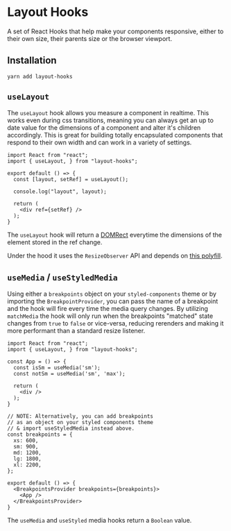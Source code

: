 # Layout Hooks

A set of React Hooks that help make your components responsive, either to their own size, their parents size or the browser viewport.

## Installation
```
yarn add layout-hooks
```


## `useLayout`

The `useLayout` hook allows you measure a component in realtime. This works even during css transitions, meaning you can always get an up to date value for the dimensions of a component and alter it's children accordingly. This is great for building totally encapsulated components that respond to their own width and can work in a variety of settings.

```
import React from "react";
import { useLayout, } from "layout-hooks";

export default () => {
  const [layout, setRef] = useLayout();
  
  console.log("layout", layout);
  
  return (
    <div ref={setRef} />
  );
}
```

The `useLayout` hook will return a [DOMRect](https://developer.mozilla.org/en-US/docs/Web/API/DOMRect) everytime the dimensions of the element stored in the ref change. 

Under the hood it uses the `ResizeObserver` API and depends on [this polyfill](https://www.npmjs.com/package/@juggle/resize-observer).


## `useMedia` / `useStyledMedia`

Using either a `breakpoints` object on your `styled-components` theme or by importing the `BreakpointProvider`, you can pass the name of a breakpoint and the hook will fire every time the media query changes. By utilizing `matchMedia` the hook will only run when the breakpoints "matched" state changes from `true` to `false` or vice-versa, reducing rerenders and making it more performant than a standard resize listener.


```
import React from "react";
import { useLayout, } from "layout-hooks";

const App = () => {
  const isSm = useMedia('sm');
  const notSm = useMedia('sm', 'max');
  
  return (
    <div />
  );
}

// NOTE: Alternatively, you can add breakpoints
// as an object on your styled components theme
// & import useStyledMedia instead above.
const breakpoints = {
  xs: 600,
  sm: 900,
  md: 1200,
  lg: 1800,
  xl: 2200,
};

export default () => {
  <BreakpointsProvider breakpoints={breakpoints}>
    <App />
  </BreakpointsProvider>
}
```

The `useMedia` and `useStyled` media hooks return a `Boolean` value.
